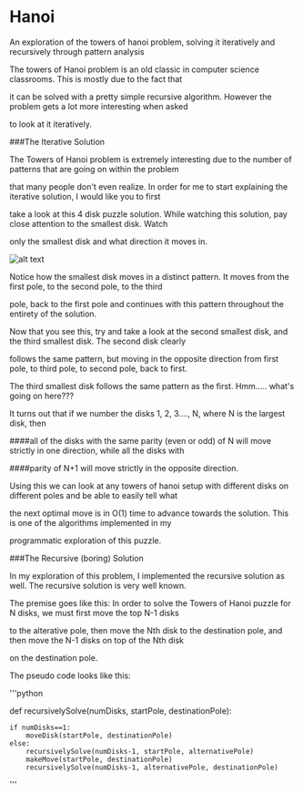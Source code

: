 # Hanoi
An exploration of the towers of hanoi problem, solving it iteratively and recursively through pattern analysis

The towers of Hanoi problem is an old classic in computer science classrooms. This is mostly due to the fact that

it can be solved with a pretty simple recursive algorithm. However the problem gets a lot more interesting when asked

to look at it iteratively. 

###The Iterative Solution

The Towers of Hanoi problem is extremely interesting due to the number of patterns that are going on within the problem

that many people don't even realize. In order for me to start explaining the iterative solution, I would like you to first

take a look at this 4 disk puzzle solution. While watching this solution, pay close attention to the smallest disk. Watch 

only the smallest disk and what direction it moves in. 


![alt text](https://github.com/jjrylearn/Hanoi/blob/master/animations/hanoi.gif "puzzle solution n=4")

Notice how the smallest disk moves in a distinct pattern. It moves from the first pole, to the second pole, to the third

pole, back to the first pole and continues with this pattern throughout the entirety of the solution. 

Now that you see this, try and take a look at the second smallest disk, and the third smallest disk. The second disk clearly

follows the same pattern, but moving in the opposite direction from first pole, to third pole, to second pole, back to first. 

The third smallest disk follows the same pattern as the first. Hmm..... what's going on here???

It turns out that if we number the disks 1, 2, 3...., N, where N is the largest disk, then 

####all of the disks with the same parity (even or odd) of N will move strictly in one direction, while all the disks with 

####parity of N+1 will move strictly in the opposite direction.

Using this we can look at any towers of hanoi setup with different disks on different poles and be able to easily tell what 

the next optimal move is in O(1) time to advance towards the solution. This is one of the algorithms implemented in my 

programmatic exploration of this puzzle. 


###The Recursive (boring) Solution

In my exploration of this problem, I implemented the recursive solution as well. The recursive solution is very well known.

The premise goes like this: In order to solve the Towers of Hanoi puzzle for N disks, we must first move the top N-1 disks

to the alterative pole, then move the Nth disk to the destination pole, and then move the N-1 disks on top of the Nth disk

on the destination pole. 

The pseudo code looks like this:

'''python

def recursivelySolve(numDisks, startPole, destinationPole):

	if numDisks==1:
		moveDisk(startPole, destinationPole)
	else:
		recursivelySolve(numDisks-1, startPole, alternativePole)
		makeMove(startPole, destinationPole)
		recursivelySolve(numDisks-1, alternativePole, destinationPole)
'''
